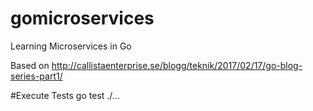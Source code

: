 # gomicroservices
Learning Microservices in Go

Based on http://callistaenterprise.se/blogg/teknik/2017/02/17/go-blog-series-part1/


#Execute Tests
go test ./...


